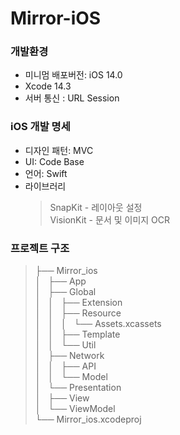 # Mirror-iOS

### 개발환경 
- 미니멈 배포버전: iOS 14.0 
- Xcode 14.3
- 서버 통신 : URL Session

### iOS 개발 명세
- 디자인 패턴: MVC 
- UI: Code Base
- 언어: Swift
- 라이브러리
  > SnapKit - 레이아웃 설정 <br>
  > VisionKit - 문서 및 이미지 OCR <br>
  
### 프로젝트 구조
<aside>
  
> ├── Mirror_ios <br>
> │   ├── App <br>
> │   ├── Global <br>
> │   │   ├── Extension <br>
> │   │   ├── Resource <br>
> │   │   │   └── Assets.xcassets <br>
> │   │   ├── Template <br>
> │   │   └── Util <br>
> │   ├── Network <br>
> │   │   ├── API <br>
> │   │   └── Model <br>
> │   └── Presentation <br>
> │       ├── View <br>
> │       └── ViewModel <br>
> └── Mirror_ios.xcodeproj <br>

</aside>
